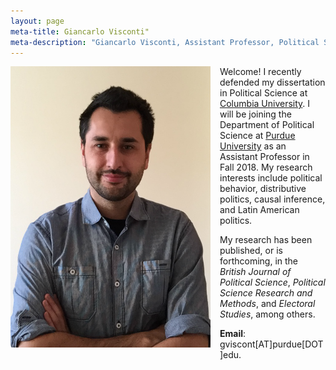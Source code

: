 ```yaml
---
layout: page
meta-title: Giancarlo Visconti"
meta-description: "Giancarlo Visconti, Assistant Professor, Political Science, Purdue University, Columbia University"
---
```


<head>
  <title> Giancarlo Visconti </title>
  <meta name="author" content="Giancarlo Visconti">
  <meta name="description" content="Giancarlo Visconti's webpage">
  <meta name="title" content="Giancarlo Visconti, Purdue University">
  <meta name="keywords" content="Giancarlo Visconti, Columbia, Purdue, Chile, Political Science">
  <meta name="tags" content="Giancarlo Visconti, Columbia, Purdue, Chile, Political Science, Disasters, Crime, Economic">
  <meta http-equiv="content-type" content="text/html;charset=UTF-8">
</head>

<img src="/img/bio.png" alt="Giancarlo" style="float:left;width:320px;height:450px; margin-right:15px; margin-bottom:15px">

Welcome! I recently defended my dissertation in Political Science at [Columbia University](https://polisci.columbia.edu/). I will be joining the Department of Political Science at [Purdue University](https://www.cla.purdue.edu/polsci/) as an Assistant Professor in Fall 2018. My research interests include political behavior, distributive politics, causal inference, and Latin American politics.

My research has been published, or is forthcoming, in the *British Journal of Political Science*, *Political Science Research and Methods*, and *Electoral Studies*, among others. 

**Email**: gviscont[AT]purdue[DOT]edu.


